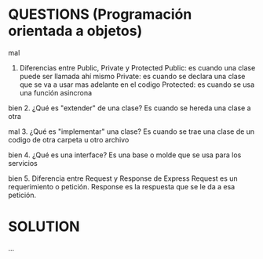# QUESTIONS (Programación orientada a objetos)

mal

1. Diferencias entre Public, Private y Protected
   Public: es cuando una clase puede ser llamada ahí mismo
   Private: es cuando se declara una clase que se va a usar mas adelante en el codigo
   Protected: es cuando se usa una función asincrona

bien 2. ¿Qué es "extender" de una clase?
Es cuando se hereda una clase a otra

mal 3. ¿Qué es "implementar" una clase?
Es cuando se trae una clase de un codigo de otra carpeta u otro archivo

bien 4. ¿Qué es una interface?
Es una base o molde que se usa para los servicios

bien 5. Diferencia entre Request y Response de Express
Request es un requerimiento o petición.
Response es la respuesta que se le da a esa petición.

# SOLUTION

...
